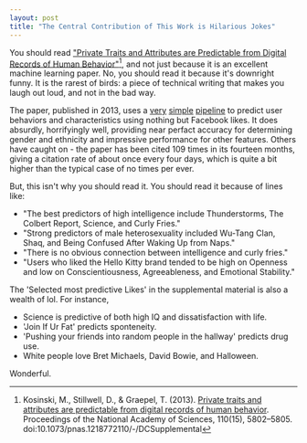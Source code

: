 ```yaml
---
layout: post
title: "The Central Contribution of This Work is Hilarious Jokes"
---
```


You should read
["Private Traits and Attributes are Predictable from Digital Records of Human Behavior"](http://www-psych.stanford.edu/~knutson/bad/kosinski13.pdf)[^1], and not just because it is an excellent machine learning paper.  No,
you should read it because it's downright funny.  It is the rarest of
birds: a piece of technical writing that makes you laugh out loud, and
not in the bad way.

The paper, published in 2013, uses a
[very](http://en.wikipedia.org/wiki/Singular_value_decomposition)
[simple](http://en.wikipedia.org/wiki/Logistic_regression) [pipeline](http://en.wikipedia.org/wiki/Linear_regression) to predict user behaviors and characteristics using
nothing but Facebook likes.  It does absurdly, horrifyingly
well, providing near perfact accuracy for determining gender and
ethnicity and impressive performance for other features.  Others have
caught on - the paper has been cited 109 times in its fourteen months,
giving a citation rate of about once every four days, which is quite a
bit higher than the typical case of no times per ever.

But, this isn't why you should read it.  You should read it because of lines like:

- "The best predictors of high intelligence include Thunderstorms, The
Colbert Report, Science, and Curly Fries."
- "Strong predictors of male heterosexuality included Wu-Tang Clan,
Shaq, and Being Confused After Waking Up from Naps."
- "There is no obvious connection between intelligence and curly fries."
- "Users who liked the Hello Kitty brand tended to be high on Openness
and low on Conscientiousness, Agreeableness, and Emotional Stability."

The 'Selected most predictive Likes' in the supplemental material is also a wealth of lol.  For instance,

- Science is predictive of both high IQ and dissatisfaction with life.
- 'Join If Ur Fat' predicts sponteneity.
- 'Pushing your friends into random people in the hallway' predicts
  drug use.
- White people love Bret Michaels, David Bowie, and Halloween.

Wonderful.

[^1]: Kosinski, M., Stillwell, D., & Graepel, T. (2013). [Private traits and attributes are predictable from digital records of human behavior](http://www-psych.stanford.edu/~knutson/bad/kosinski13.pdf). Proceedings of the National Academy of Sciences, 110(15), 5802–5805. doi:10.1073/pnas.1218772110/-/DCSupplemental

